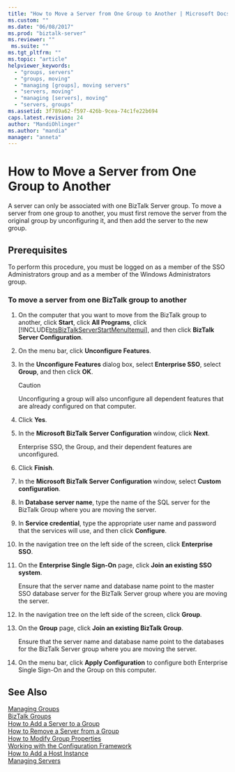 ```yaml
---
title: "How to Move a Server from One Group to Another | Microsoft Docs"
ms.custom: ""
ms.date: "06/08/2017"
ms.prod: "biztalk-server"
ms.reviewer: ""
 ms.suite: ""
ms.tgt_pltfrm: ""
ms.topic: "article"
helpviewer_keywords: 
  - "groups, servers"
  - "groups, moving"
  - "managing [groups], moving servers"
  - "servers, moving"
  - "managing [servers], moving"
  - "servers, groups"
ms.assetid: 3f789a62-f597-426b-9cea-74c1fe22b694
caps.latest.revision: 24
author: "MandiOhlinger"
ms.author: "mandia"
manager: "anneta"
---
```

# How to Move a Server from One Group to Another
A server can only be associated with one BizTalk Server group. To move a server from one group to another, you must first remove the server from the original group by unconfiguring it, and then add the server to the new group.  
  
## Prerequisites  
 To perform this procedure, you must be logged on as a member of the SSO Administrators group and as a member of the Windows Administrators group.  
  
### To move a server from one BizTalk group to another  
  
1.  On the computer that you want to move from the BizTalk group to another, click **Start**, click **All Programs**, click [!INCLUDE[btsBizTalkServerStartMenuItemui](../includes/btsbiztalkserverstartmenuitemui-md.md)], and then click **BizTalk Server Configuration**.  
  
2.  On the menu bar, click **Unconfigure Features**.  
  
3.  In the **Unconfigure Features** dialog box, select **Enterprise SSO**, select **Group**, and then click **OK**.  
  
    > [!CAUTION]
    >  Unconfiguring a group will also unconfigure all dependent features that are already configured on that computer.  
  
4.  Click **Yes**.  
  
5.  In the **Microsoft BizTalk Server Configuration** window, click **Next**.  
  
     Enterprise SSO, the Group, and their dependent features are unconfigured.  
  
6.  Click **Finish**.  
  
7.  In the **Microsoft BizTalk Server Configuration** window, select **Custom configuration**.  
  
8.  In **Database server name**, type the name of the SQL server for the BizTalk Group where you are moving the server.  
  
9. In **Service credential**, type the appropriate user name and password that the services will use, and then click **Configure**.  
  
10. In the navigation tree on the left side of the screen, click **Enterprise SSO**.  
  
11. On the **Enterprise Single Sign-On** page, click **Join an existing SSO system**.  
  
     Ensure that the server name and database name point to the master SSO database server for the BizTalk Server group where you are moving the server.  
  
12. In the navigation tree on the left side of the screen, click **Group**.  
  
13. On the **Group** page, click **Join an existing BizTalk Group**.  
  
     Ensure that the server name and database name point to the databases for the BizTalk Server group where you are moving the server.  
  
14. On the menu bar, click **Apply Configuration** to configure both Enterprise Single Sign-On and the Group on this computer.  
  
## See Also  
 [Managing Groups](../core/managing-groups.md)   
 [BizTalk Groups](../core/biztalk-groups.md)   
 [How to Add a Server to a Group](../core/how-to-add-a-server-to-a-group.md)   
 [How to Remove a Server from a Group](../core/how-to-remove-a-server-from-a-group.md)   
 [How to Modify Group Properties](../core/how-to-modify-group-properties.md)   
 [Working with the Configuration Framework](../install-and-config-guides/working-with-the-configuration-framework.md)   
 [How to Add a Host Instance](../core/how-to-add-a-host-instance.md)   
 [Managing Servers](../core/managing-servers.md)